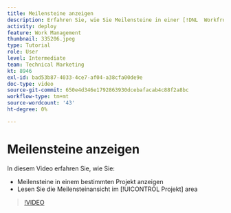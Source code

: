 ```yaml
---
title: Meilensteine anzeigen
description: Erfahren Sie, wie Sie Meilensteine in einer [!DNL  Workfront] Projekt erstellen und die Meilensteinansicht im [!UICONTROL Projekt] Bereich.
activity: deploy
feature: Work Management
thumbnail: 335206.jpeg
type: Tutorial
role: User
level: Intermediate
team: Technical Marketing
kt: 8946
exl-id: bad53b87-4033-4ce7-af04-a38cfa00de9e
doc-type: video
source-git-commit: 650e4d346e1792863930dcebafacab4c88f2a8bc
workflow-type: tm+mt
source-wordcount: '43'
ht-degree: 0%

---
```


# Meilensteine anzeigen

In diesem Video erfahren Sie, wie Sie:

* Meilensteine in einem bestimmten Projekt anzeigen
* Lesen Sie die Meilensteinansicht im [!UICONTROL Projekt] area

>[!VIDEO](https://video.tv.adobe.com/v/335206/?quality=12&learn=on)
